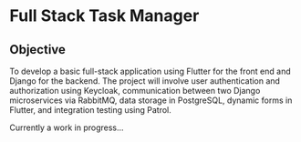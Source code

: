 # Full Stack Task Manager
## Objective
To develop a basic full-stack application using Flutter for the front end and Django for the
backend. The project will involve user authentication and authorization using Keycloak,
communication between two Django microservices via RabbitMQ, data storage in PostgreSQL,
dynamic forms in Flutter, and integration testing using Patrol.

Currently a work in progress...
